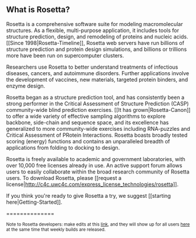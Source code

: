 ## What is Rosetta? 

Rosetta is a comprehensive software suite for modeling macromolecular structures. As a flexible, multi-purpose application, it includes tools for structure prediction, design, and remodeling of proteins and nucleic acids. [[Since 1998|Rosetta-Timeline]], Rosetta web servers have run billions of structure prediction and protein design simulations, and billions or trillions more have been run on supercomputer clusters.

Researchers use Rosetta to better understand treatments of infectious diseases, cancers, and autoimmune disorders. Further applications involve the development of vaccines, new materials, targeted protein binders, and enzyme design.

Rosetta began as a structure prediction tool, and has consistently been a strong performer in the Critical Assessment of Structure Prediction (CASP) community-wide blind prediction exercises. [[It has grown|Rosetta-Canon]] to offer a wide variety of effective sampling algorithms to explore backbone, side-chain and sequence space, and its excellence has generalized to more community-wide exercises including RNA-puzzles and Critical Assessment of PRotein Interactions. Rosetta boasts broadly tested scoring (energy) functions and contains an unparalleled breadth of applications from folding to docking to design.

Rosetta is freely available to academic and government laboratories, with over 10,000 free licenses already in use. An active support forum allows users to easily collaborate within the broad research community of Rosetta users. To download Rosetta, please [[request a license|http://c4c.uwc4c.com/express_license_technologies/rosetta]].

If you think you're ready to give Rosetta a try, we suggest [[starting here|Getting-Started]].





==============






<sub>Note to Rosetta developers: make edits at this [link](https://www.rosettacommons.org/docs/wiki/), and they will show up for all users [here](https://www.rosettacommons.org/docs/latest/) at the same time that weekly builds are released.</sub>
